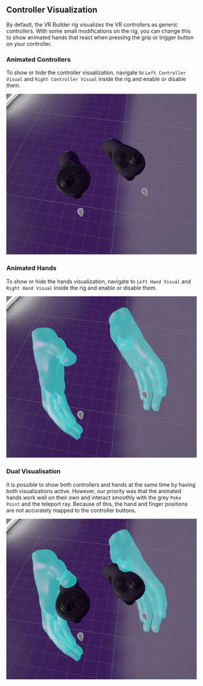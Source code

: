 ## Controller Visualization

By default, the VR Builder rig visualizes the VR controllers as generic controllers. With some small modifications on the rig, you can change this to show animated hands that react when pressing the grip or trigger button on your controller.

### Animated Controllers

To show or hide the controller visualization, navigate to `Left Controller Visual` and `Right Controller Visual` inside the rig and enable or disable them.

![Rig Controllers Visualization](images/rig_controller_visualization.png)

### Animated Hands

To show or hide the hands visualization, navigate to `Left Hand Visual` and `Right Hand Visual` inside the rig and enable or disable them.

![Rig Controller Hands Visualization](images/rig_controller_hands_visualization.png)

### Dual Visualisation

It is possible to show both controllers and hands at the same time by having both visualizations active. However, our priority was that the animated hands work well on their own and interact smoothly with the grey `Poke Point` and the teleport ray. Because of this, the hand and finger positions are not accurately mapped to the controller buttons.

![Rig Controller Dual Visualization](images/rig_controller_dual_visualization.png)
